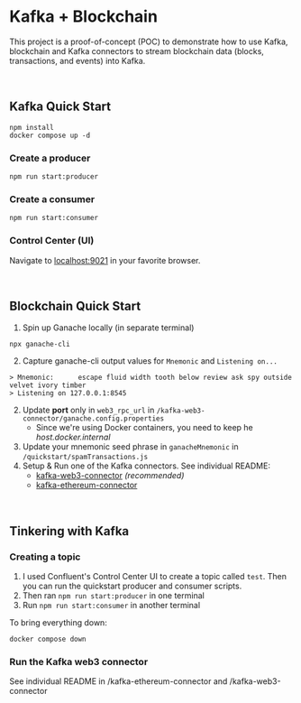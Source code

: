 # Kafka + Blockchain 
This project is a proof-of-concept (POC) to demonstrate how to use Kafka, blockchain and Kafka connectors 
to stream blockchain data (blocks, transactions, and events) into Kafka.

&nbsp;
## Kafka Quick Start
```
npm install
docker compose up -d
```

### Create a producer
```
npm run start:producer
```

### Create a consumer
```
npm run start:consumer
```

### Control Center (UI)
Navigate to [localhost:9021](http://localhost:9021) in your favorite browser.

&nbsp;
## Blockchain Quick Start

1. Spin up Ganache locally (in separate terminal)
```
npx ganache-cli
```
2. Capture ganache-cli output values for `Mnemonic` and `Listening on...`
```
> Mnemonic:      escape fluid width tooth below review ask spy outside velvet ivory timber
> Listening on 127.0.0.1:8545
```
2. Update **port** only in `web3_rpc_url` in `/kafka-web3-connector/ganache.config.properties`
     - Since we're using Docker containers, you need to keep he *host.docker.internal* 
3. Update your mnemonic seed phrase in `ganacheMnemonic` in `/quickstart/spamTransactions.js`
4. Setup & Run one of the Kafka connectors. See individual README:
   - [kafka-web3-connector](/kafka-web3-connector/README.md) *(recommended)*
   - [kafka-ethereum-connector](/kafka-ethereum-connector/README.md)

&nbsp;
## Tinkering with Kafka
### Creating a topic

1. I used Confluent's Control Center UI to create a topic called `test`. Then you can run the quickstart producer and consumer scripts.
2. Then ran `npm run start:producer` in one terminal
3. Run `npm run start:consumer` in another terminal

To bring everything down:
```
docker compose down
```

### Run the Kafka web3 connector
See individual README in /kafka-ethereum-connector and /kafka-web3-connector






